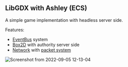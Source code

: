 ## LibGDX with Ashley (ECS)

A simple game implementation with headless server side.

Features:
 - [EventBus](https://github.com/greenrobot/EventBus) system
 - [Box2D](https://github.com/libgdx/gdx-box2d) with authority server side
 - [Network](https://github.com/EsotericSoftware/kryonet) with [packet system](https://github.com/nathanosoares/libgdx-jogo-2d/tree/master/api/src/dev/game/test/api/net)

![Screenshot from 2022-09-05 12-13-04](https://user-images.githubusercontent.com/7758072/188479535-2786169d-5e3c-4afe-b7c0-66160e004c83.png)
